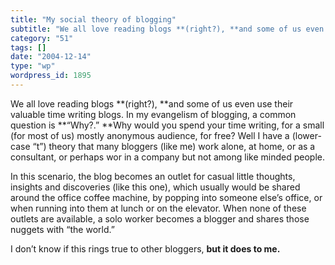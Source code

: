 ```yaml
---
title: "My social theory of blogging"
subtitle: "We all love reading blogs **(right?), **and some of us even use their valuable time writing blogs. I..."
category: "51"
tags: []
date: "2004-12-14"
type: "wp"
wordpress_id: 1895
---
```

We all love reading blogs **(right?), **and some of us even use their valuable time writing blogs. In my evangelism of blogging, a common question is **“Why?.” **Why would you spend your time writing, for a small (for most of us) mostly anonymous audience, for free?
Well I have a (lower-case “t”) theory that many bloggers (like me) work alone, at home, or as a consultant, or perhaps wor in a company but not among like minded people.

In this scenario, the blog becomes an outlet for casual little thoughts, insights and discoveries (like this one), which usually would be shared around the office coffee machine, by popping into someone else’s office, or when running into them at lunch or on the elevator. When none of these outlets are available, a solo worker becomes a blogger and shares those nuggets with “the world.”

I don’t know if this rings true to other bloggers, **but it does to me.**